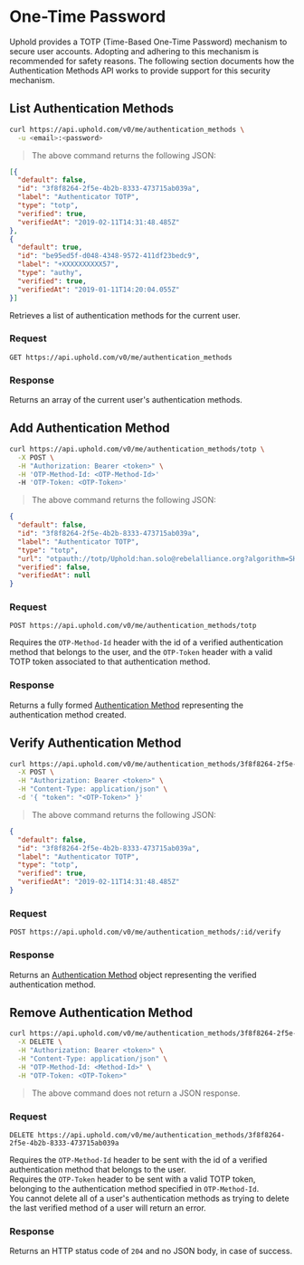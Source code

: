 # One-Time Password

Uphold provides a TOTP (Time-Based One-Time Password) mechanism to secure user accounts. Adopting and adhering to this mechanism is recommended for safety reasons.
The following section documents how the Authentication Methods API works to provide support for this security mechanism.

## List Authentication Methods

```bash
curl https://api.uphold.com/v0/me/authentication_methods \
  -u <email>:<password>
```

> The above command returns the following JSON:

```json
[{
  "default": false,
  "id": "3f8f8264-2f5e-4b2b-8333-473715ab039a",
  "label": "Authenticator TOTP",
  "type": "totp",
  "verified": true,
  "verifiedAt": "2019-02-11T14:31:48.485Z"
},
{
  "default": true,
  "id": "be95ed5f-d048-4348-9572-411df23bedc9",
  "label": "+XXXXXXXXXX57",
  "type": "authy",
  "verified": true,
  "verifiedAt": "2019-01-11T14:20:04.055Z"
}]
```

Retrieves a list of authentication methods for the current user.

### Request

`GET https://api.uphold.com/v0/me/authentication_methods`

### Response

Returns an array of the current user's authentication methods.

## Add Authentication Method

```bash
curl https://api.uphold.com/v0/me/authentication_methods/totp \
  -X POST \
  -H "Authorization: Bearer <token>" \
  -H 'OTP-Method-Id: <OTP-Method-Id>'
  -H 'OTP-Token: <OTP-Token>'
```

> The above command returns the following JSON:

```json
{
  "default": false,
  "id": "3f8f8264-2f5e-4b2b-8333-473715ab039a",
  "label": "Authenticator TOTP",
  "type": "totp",
  "url": "otpauth://totp/Uphold:han.solo@rebelalliance.org?algorithm=SHA1&digits=6&issuer=Uphold&period=30&secret=QRV62S3O6LXDB7FRKR4LMF3VGR6MZT7S",
  "verified": false,
  "verifiedAt": null
}
```

### Request

`POST https://api.uphold.com/v0/me/authentication_methods/totp`

<aside class="notice">
  Requires the <code>OTP-Method-Id</code> header with the id of a verified authentication method that belongs to the user, and the <code>OTP-Token</code> header with a valid TOTP token associated to that authentication method.
</aside>

### Response

Returns a fully formed [Authentication Method](#authentication-method-object) representing the authentication method created.

## Verify Authentication Method

```bash
curl https://api.uphold.com/v0/me/authentication_methods/3f8f8264-2f5e-4b2b-8333-473715ab039a/verify \
  -X POST \
  -H "Authorization: Bearer <token>" \
  -H "Content-Type: application/json" \
  -d '{ "token": "<OTP-Token>" }'
```

> The above command returns the following JSON:

```json
{
  "default": false,
  "id": "3f8f8264-2f5e-4b2b-8333-473715ab039a",
  "label": "Authenticator TOTP",
  "type": "totp",
  "verified": true,
  "verifiedAt": "2019-02-11T14:31:48.485Z"
}
```

### Request

`POST https://api.uphold.com/v0/me/authentication_methods/:id/verify`

### Response

Returns an [Authentication Method](#authentication-method-object) object representing the verified authentication method.

## Remove Authentication Method

```bash
curl https://api.uphold.com/v0/me/authentication_methods/3f8f8264-2f5e-4b2b-8333-473715ab039a \
  -X DELETE \
  -H "Authorization: Bearer <token>" \
  -H "Content-Type: application/json" \
  -H "OTP-Method-Id: <Method-Id>" \
  -H "OTP-Token: <OTP-Token>"
```

> The above command does not return a JSON response.

### Request

`DELETE https://api.uphold.com/v0/me/authentication_methods/3f8f8264-2f5e-4b2b-8333-473715ab039a`

<aside class="notice">
  Requires the <code>OTP-Method-Id</code> header to be sent with the id of a verified authentication method that belongs to the user.
</aside>
<aside class="notice">
  Requires the <code>OTP-Token</code> header to be sent with a valid TOTP token, belonging to the authentication method specified in <code>OTP-Method-Id</code>.
</aside>
<aside class="notice">
  You cannot delete all of a user's authentication methods as trying to delete the last verified method of a user will return an error.
</aside>

### Response

Returns an HTTP status code of <code>204</code> and no JSON body, in case of success.
